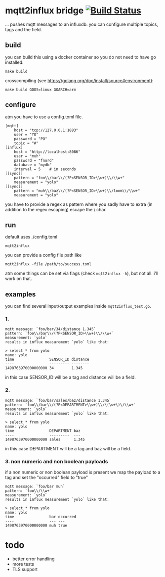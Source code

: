 # mqtt2influx bridge [![Build Status](https://travis-ci.org/nonsenz/mqtt2influx.svg?branch=master)](https://travis-ci.org/nonsenz/mqtt2influx)

... pushes mqtt messages to an influxdb. you can configure multiple topics, tags and the field. 

## build

you can build this using a docker container so you do not need to have go installed:

    make build

crosscompiling (see https://golang.org/doc/install/source#environment):
    
    make build GOOS=linux GOARCH=arm
    
## configure

atm you have to use a config.toml file.

    [mqtt]
        host = "tcp://127.0.0.1:1883"
        user = "YO"
        password = "PO"
        topic = "#" 
    [influx]
        host = "http://localhost:8086"
        user = "muh"
        password = "fnord"
        database = "mydb"
        interval = 5    # in seconds
    [[sync]]
        pattern = "foo\\/bar\\/(?P<SENSOR_ID>\\w+)\\/\\w+"
        measurement = "yolo"
    [[sync]]
        pattern = "muh\\/baz\\/(?P<SENSOR_ID>\\w+)\\/loom\\/\\w+"
        measurement = "yolo"
        
you have to provide a regex as pattern where you sadly have to extra (in addition to the regex escaping) escape the \ char.

## run

default uses ./config.toml

    mqtt2influx
    
you can provide a config file path like

    mqtt2influx -file /path/to/success.toml
    
atm some things can be set via flags (check `mqtt2influx -h`), but not all. i'll work on that.

## examples

you can find several input/output examples inside `mqtt2influx_test.go`.

### 1.
    mqtt message: `foo/bar/34/distance 1.345`
    pattern: `foo\\/bar\\/(?P<SENSOR_ID>\\w+)\\/\\w+`
    measurement: `yolo`
    results in influx measurement `yolo` like that:
    
    > select * from yolo
    name: yolo
    time                SENSOR_ID distance
    ----                --------- --------
    1498763970000000000 34        1.345

in this case SENSOR_ID will be a tag and distance will be a field.

### 2.
    mqtt message: `foo/bar/sales/baz/distance 1.345`
    pattern: `foo\\/bar\\/(?P<DEPARTMENT>\\w+)\\/\(\w+\)\/\\w+`
    measurement: `yolo`
    results in influx measurement `yolo` like that:
    
    > select * from yolo
    name: yolo
    time                DEPARTMENT baz
    ----                ---------  ---
    1498763970000000000 sales      1.345
    
in this case DEPARTMENT will be a tag and baz will be a field.

### 3. non numeric and non boolean payloads

if a non numeric or non boolean payload is present we map the payload to a tag and set the "occurred" field to "true"
 
    mqtt message: `foo/bar muh`
    pattern: `foo\\/\\w+`
    measurement: `yolo`
    results in influx measurement `yolo` like that:
    
    > select * from yolo
    name: yolo
    time                bar occurred
    ----                --- ---
    1498763970000000000 muh true
     

# todo

- better error handling
- more tests
- TLS support
